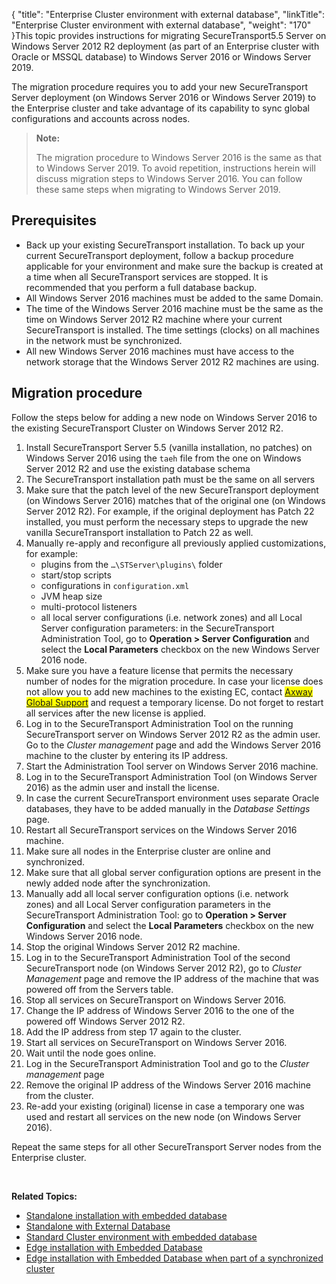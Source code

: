 {
    "title": "Enterprise Cluster environment with external database",
    "linkTitle": "Enterprise Cluster environment with external database",
    "weight": "170"
}This topic provides instructions for migrating <span class="mc-variable axway_variables.Component_Short_Name variable">SecureTransport</span><span class="mc-variable axway_variables.Component_Version variable">5.5</span> Server on Windows Server 2012 R2 deployment (as part of an Enterprise cluster with Oracle or MSSQL database) to Windows Server 2016 or Windows Server 2019.

The migration procedure requires you to add your new SecureTransport Server deployment (on Windows Server 2016 or Windows Server 2019) to the Enterprise cluster and take advantage of its capability to sync global configurations and accounts across nodes.

> **Note:**
>
> The migration procedure to Windows Server 2016 is the same as that to Windows Server 2019. To avoid repetition, instructions herein will discuss migration steps to Windows Server 2016. You can follow these same steps when migrating to Windows Server 2019.

## Prerequisites

-   Back up your existing <span class="mc-variable axway_variables.Component_Short_Name variable">SecureTransport</span> installation. To back up your current <span class="mc-variable axway_variables.Component_Short_Name variable">SecureTransport</span> deployment, follow a backup procedure applicable for your environment and make sure the backup is created at a time when all <span class="mc-variable axway_variables.Component_Short_Name variable">SecureTransport</span> services are stopped. It is recommended that you perform a full database backup.
-   All Windows Server 2016 machines must be added to the same Domain.
-   The time of the Windows Server 2016 machine must be the same as the time on Windows Server 2012 R2 machine where your current <span class="mc-variable axway_variables.Component_Short_Name variable">SecureTransport</span> is installed. The time settings (clocks) on all machines in the network must be synchronized.
-   All new Windows Server 2016 machines must have access to the network storage that the Windows Server 2012 R2 machines are using.

## Migration procedure

Follow the steps below for adding a new node on Windows Server 2016 to the existing <span class="mc-variable axway_variables.Component_Short_Name variable">SecureTransport</span> Cluster on Windows Server 2012 R2.

1.  Install <span class="mc-variable axway_variables.Component_Short_Name variable">SecureTransport</span> Server <span class="mc-variable axway_variables.Component_Version variable">5.5</span> (vanilla installation, no patches) on Windows Server 2016 using the `taeh` file from the one on Windows Server 2012 R2 and use the existing database schema
2.  The <span class="mc-variable axway_variables.Component_Short_Name variable">SecureTransport</span> installation path must be the same on all servers
3.  Make sure that the patch level of the new <span class="mc-variable axway_variables.Component_Short_Name variable">SecureTransport</span> deployment (on Windows Server 2016) matches that of the original one (on Windows Server 2012 R2). For example, if the original deployment has Patch 22 installed, you must perform the necessary steps to upgrade the new vanilla <span class="mc-variable axway_variables.Component_Short_Name variable">SecureTransport</span> installation to Patch 22 as well.
4.  Manually re-apply and reconfigure all previously applied customizations, for example:  
    -   plugins from the `…\STServer\plugins\` folder
    -   start/stop scripts
    -   configurations in `configuration.xml`
    -   JVM heap size
    -   multi-protocol listeners
    -   all local server configurations (i.e. network zones) and all Local Server configuration parameters: in the <span class="mc-variable axway_variables.Component_Short_Name variable">SecureTransport</span> Administration Tool, go to **Operation > Server Configuration** and select the **Local Parameters** checkbox on the new Windows Server 2016 node.
5.  Make sure you have a feature license that permits the necessary number of nodes for the migration procedure. In case your license does not allow you to add new machines to the existing EC, contact <span style="background-color: #ffff00;">[Axway Global Support](https://support.axway.com/ "Axway Global Support")</span> and request a temporary license. Do not forget to restart all services after the new license is applied.
6.  Log in to the SecureTransport Administration Tool on the running <span class="mc-variable axway_variables.Component_Short_Name variable">SecureTransport</span> server on Windows Server 2012 R2 as the admin user. Go to the *Cluster management* page and add the Windows Server 2016 machine to the cluster by entering its IP address.
7.  Start the Administration Tool server on Windows Server 2016 machine.
8.  Log in to the <span class="mc-variable axway_variables.Component_Short_Name variable">SecureTransport</span> Administration Tool (on Windows Server 2016) as the admin user and install the license.
9.  In case the current <span class="mc-variable axway_variables.Component_Short_Name variable">SecureTransport</span> environment uses separate Oracle databases, they have to be added manually in the *Database Settings* page.
10. Restart all <span class="mc-variable axway_variables.Component_Short_Name variable">SecureTransport</span> services on the Windows Server 2016 machine.
11. Make sure all nodes in the Enterprise cluster are online and synchronized.
12. Make sure that all global server configuration options are present in the newly added node after the synchronization.
13. Manually add all local server configuration options (i.e. network zones) and all Local Server configuration parameters in the <span class="mc-variable axway_variables.Component_Short_Name variable">SecureTransport</span> Administration Tool: go to **Operation > Server Configuration** and select the **Local Parameters** checkbox on the new Windows Server 2016 node.
14. Stop the original Windows Server 2012 R2 machine.
15. Log in to the SecureTransport Administration Tool of the second <span class="mc-variable axway_variables.Component_Short_Name variable">SecureTransport</span> node (on Windows Server 2012 R2), go to *Cluster Management* page and remove the IP address of the machine that was powered off from the Servers table.
16. Stop all services on <span class="mc-variable axway_variables.Component_Short_Name variable">SecureTransport</span> on Windows Server 2016.
17. Change the IP address of Windows Server 2016 to the one of the powered off Windows Server 2012 R2.
18. Add the IP address from step 17 again to the cluster.
19. Start all services on <span class="mc-variable axway_variables.Component_Short_Name variable">SecureTransport</span> on Windows Server 2016.
20. Wait until the node goes online.
21. Log in the <span class="mc-variable axway_variables.Component_Short_Name variable">SecureTransport</span> Administration Tool and go to the *Cluster management* page
22. Remove the original IP address of the Windows Server 2016 machine from the cluster.
23. Re-add your existing (original) license in case a temporary one was used and restart all services on the new node (on Windows Server 2016).

Repeat the same steps for all other <span class="mc-variable axway_variables.Component_Short_Name variable">SecureTransport</span> Server nodes from the Enterprise cluster.

 

**Related Topics:**

-   <a href="../standalone-mysql" class="MCXref xref">Standalone installation with embedded database</a>
-   <a href="../standalone-ext-db" class="MCXref xref">Standalone with External Database</a>
-   <a href="../standard-cluster-mysql" class="MCXref xref">Standard Cluster environment with embedded database</a>
-   <a href="../edge-mysql" class="MCXref xref">Edge installation with Embedded Database</a>
-   <a href="../edge-synced-mysql" class="MCXref xref">Edge installation with Embedded Database when part of a synchronized cluster</a>
